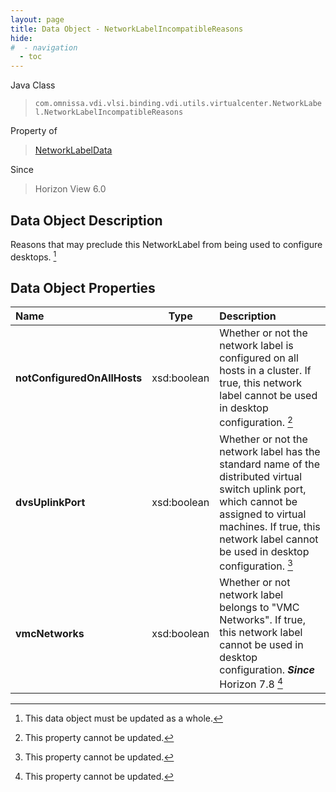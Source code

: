 ```yaml
---
layout: page
title: Data Object - NetworkLabelIncompatibleReasons
hide:
#  - navigation
  - toc
---
```






Java Class
> `com.omnissa.vdi.vlsi.binding.vdi.utils.virtualcenter.NetworkLabel.NetworkLabelIncompatibleReasons`

Property of
> [NetworkLabelData](vdi.utils.virtualcenter.NetworkLabel.NetworkLabelData.md#field_detail)

Since
> Horizon View 6.0


## Data Object Description

Reasons that may preclude this NetworkLabel from being used to configure desktops.
 [^167]



## Data Object Properties

 Name | Type | Description
:---|:---:|:---
**notConfiguredOnAllHosts**|  xsd:boolean|  Whether or not the network label is configured on all hosts in a cluster. If true, this network label cannot be used in desktop configuration. [^2]
**dvsUplinkPort**|  xsd:boolean|  Whether or not the network label has the standard name of the distributed virtual switch uplink port, which cannot be assigned to virtual machines. If true, this network label cannot be used in desktop configuration. [^2]
**vmcNetworks**|  xsd:boolean|  Whether or not network label belongs to "VMC Networks". If true, this network label cannot be used in desktop configuration.  **_Since_** Horizon 7.8 [^2]
 


 


[^2]: This property cannot be updated.
[^167]: This data object must be updated as a whole.